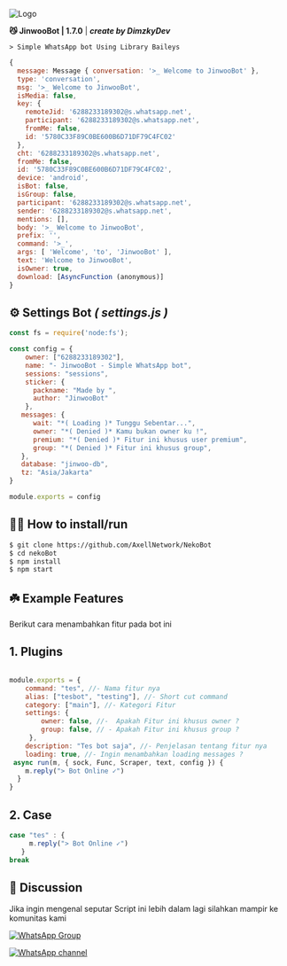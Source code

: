 ![Logo](https://files.catbox.moe/obf6o0.jpg)

**😼 JinwooBot | 1.7.0** | ***create by DimzkyDev***


```> Simple WhatsApp bot Using Library Baileys```

```javascript
{
  message: Message { conversation: '>_ Welcome to JinwooBot' },
  type: 'conversation',
  msg: '>_ Welcome to JinwooBot',
  isMedia: false,
  key: {
    remoteJid: '6288233189302@s.whatsapp.net',
    participant: '6288233189302@s.whatsapp.net',
    fromMe: false,
    id: '5780C33F89C0BE600B6D71DF79C4FC02'
  },
  cht: '6288233189302@s.whatsapp.net',
  fromMe: false,
  id: '5780C33F89C0BE600B6D71DF79C4FC02',
  device: 'android',
  isBot: false,
  isGroup: false,
  participant: '6288233189302@s.whatsapp.net',
  sender: '6288233189302@s.whatsapp.net',
  mentions: [],
  body: '>_ Welcome to JinwooBot',
  prefix: '',
  command: '>_',
  args: [ 'Welcome', 'to', 'JinwooBot' ],
  text: 'Welcome to JinwooBot',
  isOwner: true,
  download: [AsyncFunction (anonymous)]
}
```
## ⚙️ Settings Bot ***( settings.js )***

```javascript
const fs = require('node:fs');

const config = {
    owner: ["6288233189302"],
    name: "- JinwooBot - Simple WhatsApp bot",
    sessions: "sessions",
    sticker: {
      packname: "Made by ",
      author: "JinwooBot"
    },
   messages: {
      wait: "*( Loading )* Tunggu Sebentar...",
      owner: "*( Denied )* Kamu bukan owner ku !",
      premium: "*( Denied )* Fitur ini khusus user premium",
      group: "*( Denied )* Fitur ini khusus group",
   },
   database: "jinwoo-db",
   tz: "Asia/Jakarta"
}

module.exports = config
```


## 👨‍💻 How to install/run


```bash
$ git clone https://github.com/AxellNetwork/NekoBot
$ cd nekoBot
$ npm install
$ npm start
```

## ☘️ Example Features
Berikut cara menambahkan fitur pada bot ini

## 1. Plugins

```javascript

module.exports = {
    command: "tes", //- Nama fitur nya
    alias: ["tesbot", "testing"], //- Short cut command
    category: ["main"], //- Kategori Fitur 
    settings: {
        owner: false, //-  Apakah Fitur ini khusus owner ?
        group: false, // - Apakah Fitur ini khusus group ?
     },
    description: "Tes bot saja", //- Penjelasan tentang fitur nya
    loading: true, //- Ingin menambahkan loading messages ?
 async run(m, { sock, Func, Scraper, text, config }) {
    m.reply("> Bot Online ✓")
  }
}
```
## 2. Case

```javascript
case "tes" : {
     m.reply("> Bot Online ✓")
   }
break
```
## 📢 Discussion 
Jika ingin mengenal seputar Script ini lebih dalam lagi
silahkan mampir ke komunitas kami

[![WhatsApp Group](https://img.shields.io/badge/WhatsApp%20Group-25D366?style=for-the-badge&logo=whatsapp&logoColor=white)]( https://chat.whatsapp.com/DrqZxEeI8v9H83ynYvkVOP)

[![WhatsApp channel](https://img.shields.io/badge/WhatsApp%20Channel-25D366?style=for-the-badge&logo=whatsapp&logoColor=white)](https://whatsapp.com/channel/0029Vb0YWvYJ3jusF2nk9U1P)

